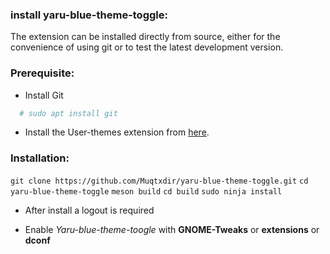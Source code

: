 ### install yaru-blue-theme-toggle:

The extension can be installed directly from source, either for the convenience of using git or to test the latest development version.

### Prerequisite:
- Install Git
```bash
  # sudo apt install git
```
- Install the User-themes extension from [here](https://extensions.gnome.org/extension/19/user-themes/).

### Installation:
```git clone https://github.com/Muqtxdir/yaru-blue-theme-toggle.git```
```cd yaru-blue-theme-toggle```
```meson build```
```cd build```
```sudo ninja install```

- After install a logout is required

- Enable *Yaru-blue-theme-toogle* with **GNOME-Tweaks** or  **extensions** or **dconf**


